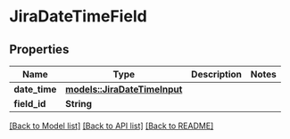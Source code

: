 # JiraDateTimeField

## Properties

Name | Type | Description | Notes
------------ | ------------- | ------------- | -------------
**date_time** | [**models::JiraDateTimeInput**](JiraDateTimeInput.md) |  | 
**field_id** | **String** |  | 

[[Back to Model list]](../README.md#documentation-for-models) [[Back to API list]](../README.md#documentation-for-api-endpoints) [[Back to README]](../README.md)



